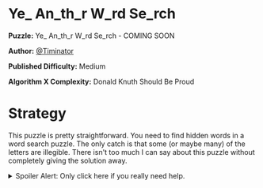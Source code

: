 # Ye_ An_th_r W_rd Se_rch

__Puzzle:__ Ye_ An_th_r W_rd Se_rch - COMING SOON

__Author:__ [@Timinator](https://www.codingame.com/profile/2df7157da821f39bbf6b36efae1568142907334)

__Published Difficulty:__ Medium

__Algorithm X Complexity:__ Donald Knuth Should Be Proud

# Strategy

This puzzle is pretty straightforward. You need to find hidden words in a word search puzzle. The only catch is that some (or maybe many) of the letters are illegible. There isn't too much I can say about this puzzle without completely giving the solution away.

<details>
<summary>Spoiler Alert: Only click here if you really need help.</summary>
<br>

I'm not kidding. This puzzle will get significantly easier if you click below. Are you sure this is what you want?

<details>
<summary>I'm positive. Give me the deets!</summary>
<br>

I feel bad about this. I don't like the idea of just giving the solution away.

<details>
<summary>But, if you're sure...</summary>
<br>

This is your last chance to change your mind...

<details>
<summary>I rufuse to change my mind. <b>Show me the money!</b></summary>
<br>

Thinking of this puzzle as a word search is a road filled with dead ends. Instead, think of this puzzle as a word search construction puzzle. Given a list of a words and partially filled in grid, you must construct a word search that fits inside the parameters defined by the prefilled cells. In this puzzle, you must implement the word search construction example Knuth uses in his book to discuss the topic of “coloring”. The coloring discussion in the previous section should be enough to guide you to a solution!
</details>
</details>
</details>
</details>
